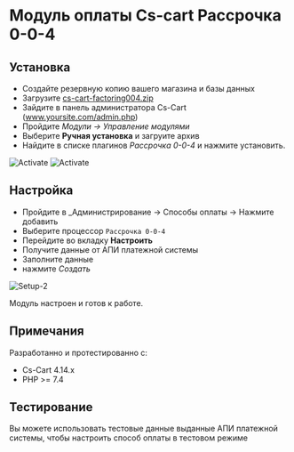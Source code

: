 # Модуль оплаты Cs-cart Рассрочка 0-0-4

## Установка

* Создайте резервную копию вашего магазина и базы данных
* Загрузите [cs-cart-factoring004.zip](https://github.com/bnpl-kz/factoring004-cscart/archive/refs/heads/light.zip)
* Зайдите в панель администратора Cs-Cart (www.yoursite.com/admin.php)
* Пройдите _Модули → Управление модулями_
* Выберите **Ручная установка** и загруите архив
* Найдите в списке плагинов _Рассрочка 0-0-4_ и нажмите установить.

![Activate](https://github.com/bnpl-partners/factoring004-cscart/raw/main/doc/install.png)
![Activate](https://github.com/bnpl-partners/factoring004-cscart/raw/main/doc/install2.png)

## Настройка

* Пройдите в _Администрирование → Способы оплаты -> Нажмите добавить
* Выберите процессор `Рассрочка 0-0-4`
* Перейдите во вкладку **Настроить**
* Получите данные от АПИ платежной системы
* Заполните данные
* нажмите _Создать_

![Setup-2](https://github.com/bnpl-partners/factoring004-cscart/raw/main/doc/activate.png)

Модуль настроен и готов к работе.

## Примечания

Разработанно и протестированно с:

* Cs-Cart 4.14.x
* PHP >= 7.4

## Тестирование

Вы можете использовать тестовые данные выданные АПИ платежной системы, чтобы настроить способ оплаты в тестовом режиме